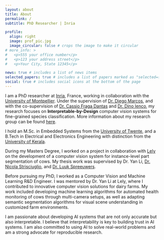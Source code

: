 ```yaml
---
layout: about
title: About
permalink: /
subtitle: PhD Researcher | Inria

profile:
  align: right
  image: prof_pic.jpg
  image_circular: false # crops the image to make it circular
# more_info: >
#   <p>555 your office number</p>
#   <p>123 your address street</p>
#   <p>Your City, State 12345</p>

news: true # includes a list of news items
selected_papers: true # includes a list of papers marked as "selected={true}"
social: true # includes social icons at the bottom of the page
---
```


I am a PhD researcher at [Inria](https://www.inria.fr/en), France, working in collaboration with the [University of Montpellier](https://www.umontpellier.fr/). Under the supervision of [Dr. Diego Marcos](https://scholar.google.com/citations?user=IUqydU0AAAAJ), and with the co-supervision of [Dr. Cassio Fraga Dantas](https://cassiofragadantas.github.io/) and [Dr. Dino Ienco](https://scholar.google.com/citations?user=C8zfH3kAAAAJ), my research focuses on **Interpretable-by-Design** computer vision systems for fine-grained species classification. More information about my research group can be found [here](https://team.inria.fr/evergreen/).

I hold an M.Sc. in Embedded Systems from the [University of Twente](https://www.utwente.nl/en/), and a B.Tech in Electrical and Electronics Engineering with distinction from the [University of Kerala](https://www.keralauniversity.ac.in/).

During my Masters Degree, I worked on a project in collaboration with [Lely](https://www.lely.com/en/) on the development of a computer vision system for instance-level part segmentation of cows. My thesis work was supervised by Dr. Yan Li, [Dr. Nicola Strisciuglio](https://people.utwente.nl/n.strisciuglio), and [Dr. Luuk Spreeuwers](https://people.utwente.nl/l.j.spreeuwers).

Before pursuing my PhD, I worked as a Computer Vision and Machine Learning R&D Engineer. I was mentored by Dr. Yan Li at Lely, where I contributed to innovative computer vision solutions for dairy farms. My work included developing machine learning algorithms for automated health monitoring of cows through multi-camera setups, as well as adapting semantic segmentation algorithms for visual scene understanding in customized farm environments.

I am passionate about developing AI systems that are not only accurate but also interpretable. I believe that interpretability is key to building trust in AI systems. I am also committed to using AI to solve real-world problems and am a strong advocate for reproducible research.
